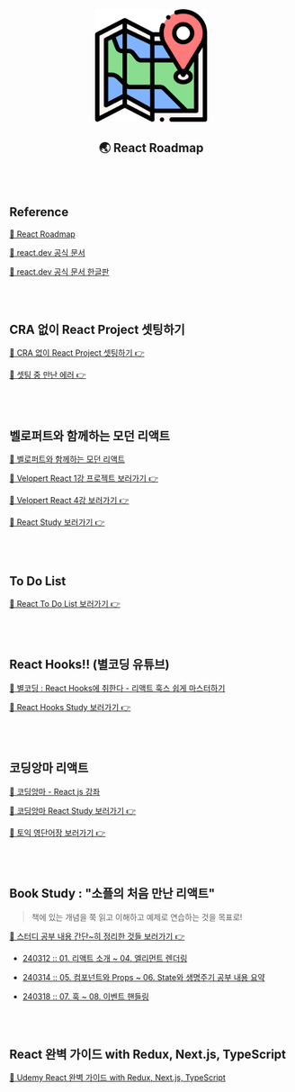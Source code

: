 <div align="center">
  <img width="200px;" src="./images/map.png"/>
</div>
<h2 align="center">🌏 React Roadmap</h2>

<br>
<br>

## Reference

[🔗 React Roadmap](https://roadmap.sh/react)

[🔗 react.dev 공식 문서](https://react.dev/learn)

[🔗 react.dev 공식 문서 한글판](https://react-ko.dev/learn#rendering-lists)

<br>
<br>

## CRA 없이 React Project 셋팅하기

[📁 CRA 없이 React Project 셋팅하기 👉](https://github.com/mireyhgnay/react-roadmap/blob/main/Study/01.%20CRA%20%EC%97%86%EC%9D%B4%20React%20Project%20%EC%85%8B%ED%8C%85%ED%95%98%EA%B8%B0.md)

[📁 셋팅 중 만난 에러 👉](https://github.com/mireyhgnay/react-roadmap/blob/main/Study/02.%20%EC%85%8B%ED%8C%85%20%EC%A4%91%20%EB%A7%8C%EB%82%9C%20%EC%97%90%EB%9F%AC.md)

<br>
<br>

## 벨로퍼트와 함께하는 모던 리액트

[🔗 벨로퍼트와 함께하는 모던 리액트](https://react.vlpt.us/)

[📁 Velopert React 1강 프로젝트 보러가기 👉](https://github.com/mireyhgnay/react-roadmap/tree/main/01_React)

[📁 Velopert React 4강 보러가기 👉](https://github.com/mireyhgnay/react-roadmap/tree/main/react_api)

[📔 React Study 보러가기 👉](https://github.com/mireyhgnay/react-roadmap/tree/main/Study)

<br>
<br>

## To Do List

[📁 React To Do List 보러가기 👉](https://github.com/mireyhgnay/react-todolist)

<br>
<Br>

## React Hooks!! (별코딩 유튜브)

[🔗 별코딩 : React Hooks에 취한다 - 리액트 훅스 쉽게 마스터하기](https://www.youtube.com/playlist?list=PLZ5oZ2KmQEYjwhSxjB_74PoU6pmFzgVMO)

[📔 React Hooks Study 보러가기 👉](https://github.com/mireyhgnay/react-roadmap/tree/main/Study/React%20Hooks)

<br>
<br>

## 코딩앙마 리액트

[🔗 코딩앙마 - React js 강좌](https://www.youtube.com/watch?v=05uFo_-SGXU&list=PLZKTXPmaJk8J_fHAzPLH8CJ_HO_M33e7-)

[📔 코딩앙마 React Study 보러가기 👉](https://hyerimiya.notion.site/React-1fd1cd430bfd480c84677bf19fc2cffd?pvs=4)

[📖 토익 영단어장 보러가기 👉](https://github.com/mireyhgnay/voca)

<br>
<br>

## Book Study : "소플의 처음 만난 리액트"

> 책에 있는 개념을 쭉 읽고 이해하고 예제로 연습하는 것을 목표로!

[📖 스터디 공부 내용 간단~히 정리한 것들 보러가기 👉](https://hyerimiya.notion.site/Book-1f6bf10c6a4249dc8f90e342ec0ccf26?pvs=4)

- [240312 :: 01. 리액트 소개 ~ 04. 엘리먼트 렌더링](https://hyerimiya.notion.site/24-03-12-1-4-5bacc2ca50ee4bfe8facc8595f1cd1ab?pvs=4)

- [240314 :: 05. 컴포넌트와 Props ~ 06. State와 생명주기 공부 내용 요약](https://hyerimiya.notion.site/01-04-5bacc2ca50ee4bfe8facc8595f1cd1ab?pvs=4)

- [240318 :: 07. 훅 ~ 08. 이벤트 핸들링](https://hyerimiya.notion.site/07-08-9e4c938503bf49d592f3087369c8a9c2?pvs=4)

<br>
<br>

## React 완벽 가이드 with Redux, Next.js, TypeScript

[🔗 Udemy React 완벽 가이드 with Redux, Next.js, TypeScript
](https://www.udemy.com/course/best-react/?couponCode=ST8MT40924)